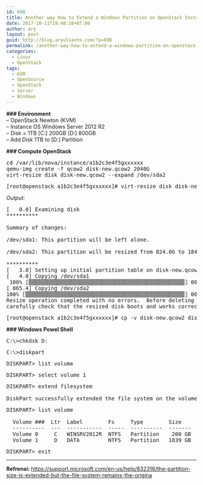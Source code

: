 ```yaml
---
id: 698
title: Another way How to Extend a Windows Partition on OpenStack Instance
date: 2017-10-11T19:48:18+07:00
author: ary
layout: post
guid: http://blog.aryulianto.com/?p=698
permalink: /another-way-how-to-extend-a-windows-partition-on-openstack-instance/
categories:
  - Linux
  - OpenStack
tags:
  - KVM
  - OpenSource
  - OpenStack
  - Server
  - Windows
---
```

**\### Environment**  
&#8211; OpenStack Newton (KVM)  
&#8211; Instance OS Windows Server 2012 R2  
&#8211; Disk = 1TB [C:] 200GB [D:] 800GB  
&#8211; Add Disk 1TB to [D:] Partition

**\### Compute OpenStack**

<pre>cd /var/lib/nova/instance/a1b2c3e4f5gxxxxxx
qemu-img create -f qcow2 disk-new.qcow2 2040G
virt-resize disk disk-new.qcow2 --expand /dev/sda2</pre>

<pre>[root@openstack a1b2c3e4f5gxxxxxx]# virt-resize disk disk-new.qcow2 --expand /dev/sda2</pre>

_Output:_

<pre>[   0.0] Examining disk
**********

Summary of changes:

/dev/sda1: This partition will be left alone.

/dev/sda2: This partition will be resized from 824.0G to 1840.0G.

**********
[   3.8] Setting up initial partition table on disk-new.qcow2
[   4.0] Copying /dev/sda1
 100% ⟦▒▒▒▒▒▒▒▒▒▒▒▒▒▒▒▒▒▒▒▒▒▒▒▒▒▒▒▒▒▒▒▒▒▒▒▒▒▒▒▒▒▒▒▒▒▒▒▒▒⟧ 00:00
[ 865.4] Copying /dev/sda2
100% ⟦▒▒▒▒▒▒▒▒▒▒▒▒▒▒▒▒▒▒▒▒▒▒▒▒▒▒▒▒▒▒▒▒▒▒▒▒▒▒▒▒▒▒▒▒▒▒▒▒▒▒⟧ 00:00
Resize operation completed with no errors.  Before deleting the old disk,
carefully check that the resized disk boots and works correctly.</pre>

<pre>[root@openstack a1b2c3e4f5gxxxxxx]# cp -v disk-new.qcow2 disk</pre>

**\### Windows Powel Shell**

<pre>C:\>chkdsk D:</pre>

<pre>C:\>diskpart </pre>

<pre>DISKPART> list volume </pre>

<pre>DISKPART> select volume 1 </pre>

<pre>DISKPART> extend filesystem

DiskPart successfully extended the file system on the volume.</pre>

<pre>DISKPART> list volume

  Volume ###  Ltr  Label        Fs     Type        Size     Status     Info
  ----------  ---  -----------  -----  ----------  -------  ---------  --------
  Volume 0     C   WINSRV2012R  NTFS   Partition    200 GB  Healthy    System
  Volume 1     D   DATA         NTFS   Partition   1839 GB  Healthy
</pre>

<pre>DISKPART> exit</pre>

* * *

**Refrensi:** <a href="https://support.microsoft.com/en-us/help/832316/the-partition-size-is-extended-but-the-file-system-remains-the-origina" rel="noopener" target="_blank">https://support.microsoft.com/en-us/help/832316/the-partition-size-is-extended-but-the-file-system-remains-the-origina</a>